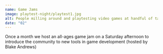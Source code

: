 ```yaml
---
name: Game Jams
image: playtest-night/playtest1.jpg
alt: People milling around and playtesting video games at handful of tables in the middle of an arcade.
date: "02"
---
```


<aside>
Once a month we host an all-ages game jam on a Saturday afternoon to introduce the community to new tools in game development (hosted by Blake Andrews)
</aside>
